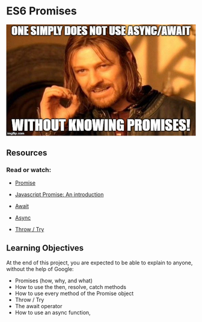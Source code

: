 # ES6 Promises
<img src = "./images/promise.jpeg"/>

## Resources
### Read or watch:

* <a href = "https://developer.mozilla.org/en-US/docs/Web/JavaScript/Reference/Global_Objects/Promise"> Promise </a>

* <a href = "https://web.dev/promises/"> Javascript Promise: An introduction </a>

* <a href = "https://developer.mozilla.org/en-US/docs/Web/JavaScript/Reference/Operators/await"> Await </a>

* <a href = "https://developer.mozilla.org/en-US/docs/Web/JavaScript/Reference/Statements/async_function"> Async </a>

* <a href = "https://developer.mozilla.org/en-US/docs/Web/JavaScript/Reference/Statements/throw"> Throw / Try </a>



## Learning Objectives

At the end of this project, you are expected to be able to explain to anyone, without the help of Google:

* Promises (how, why, and what)
* How to use the then, resolve, catch methods
* How to use every method of the Promise object
* Throw / Try
* The await operator
* How to use an async function,

